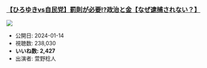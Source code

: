 ### [【ひろゆきvs自民党】罰則が必要!?政治と金【なぜ逮捕されない？】](https://www.youtube.com/watch?v=Mi_sfW6lH4E)
[![](https://img.youtube.com/vi/Mi_sfW6lH4E/sddefault.jpg)](https://www.youtube.com/watch?v=Mi_sfW6lH4E)
-   公開日: 2024-01-14
-   視聴数: 238,030
-   **いいね数: 2,427**
-   出演者: 萱野稔人
